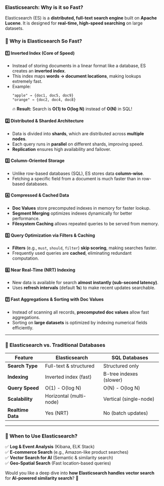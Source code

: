 ### **Elasticsearch: Why is it so Fast?**  

Elasticsearch (ES) is a **distributed, full-text search engine** built on **Apache Lucene**. It is designed for **real-time, high-speed searching** on large datasets.  

### **🔹 Why is Elasticsearch So Fast?**  

#### **1️⃣ Inverted Index (Core of Speed)**
- Instead of storing documents in a linear format like a database, ES creates an **inverted index**.
- This index maps **words → document locations**, making lookups extremely fast.
- Example:
  ```
  "apple" → {doc1, doc5, doc9}
  "orange" → {doc2, doc4, doc8}
  ```
  🔥 **Result:** Search is **O(1) to O(log N)** instead of **O(N)** in SQL!

#### **2️⃣ Distributed & Sharded Architecture**
- Data is divided into **shards**, which are distributed across **multiple nodes**.
- Each query runs in **parallel** on different shards, improving speed.
- **Replication** ensures high availability and failover.

#### **3️⃣ Column-Oriented Storage**
- Unlike row-based databases (SQL), ES stores data **column-wise**.
- Fetching a specific field from a document is much faster than in row-based databases.

#### **4️⃣ Compressed & Cached Data**
- **Doc Values** store precomputed indexes in memory for faster lookup.
- **Segment Merging** optimizes indexes dynamically for better performance.
- **Filesystem Caching** allows repeated queries to be served from memory.

#### **5️⃣ Query Optimization via Filters & Caching**
- **Filters** (e.g., `must`, `should`, `filter`) **skip scoring**, making searches faster.
- Frequently used queries are **cached**, eliminating redundant computation.

#### **6️⃣ Near Real-Time (NRT) Indexing**
- New data is available for search **almost instantly (sub-second latency)**.
- Uses **refresh intervals** (default **1s**) to make recent updates searchable.

#### **7️⃣ Fast Aggregations & Sorting with Doc Values**
- Instead of scanning all records, **precomputed doc values** allow fast aggregations.
- Sorting on **large datasets** is optimized by indexing numerical fields efficiently.

---

### **🔹 Elasticsearch vs. Traditional Databases**
| Feature | Elasticsearch | SQL Databases |
|---------|--------------|--------------|
| **Search Type** | Full-text & structured | Structured only |
| **Indexing** | Inverted index (fast) | B-tree indexes (slower) |
| **Query Speed** | O(1) - O(log N) | O(N) - O(log N) |
| **Scalability** | Horizontal (multi-node) | Vertical (single-node) |
| **Realtime Data** | Yes (NRT) | No (batch updates) |

---

### **🔹 When to Use Elasticsearch?**
✅ **Log & Event Analysis** (Kibana, ELK Stack)  
✅ **E-commerce Search** (e.g., Amazon-like product searches)  
✅ **Vector Search for AI** (Semantic & similarity search)  
✅ **Geo-Spatial Search** (Fast location-based queries)  

Would you like a deep dive into **how Elasticsearch handles vector search** for **AI-powered similarity search**? 🚀